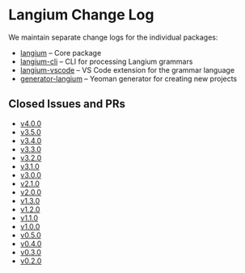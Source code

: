 # Langium Change Log

We maintain separate change logs for the individual packages:

* [langium](./packages/langium/CHANGELOG.md) &ndash; Core package
* [langium-cli](./packages/langium-cli/CHANGELOG.md) &ndash; CLI for processing Langium grammars
* [langium-vscode](./packages/langium-vscode/CHANGELOG.md) &ndash; VS Code extension for the grammar language
* [generator-langium](./packages/generator-langium/CHANGELOG.md) &ndash; Yeoman generator for creating new projects

## Closed Issues and PRs

* [v4.0.0](https://github.com/eclipse-langium/langium/milestone/15?closed=1)
* [v3.5.0](https://github.com/eclipse-langium/langium/milestone/17?closed=1)
* [v3.4.0](https://github.com/eclipse-langium/langium/milestone/16?closed=1)
* [v3.3.0](https://github.com/eclipse-langium/langium/milestone/14?closed=1)
* [v3.2.0](https://github.com/eclipse-langium/langium/milestone/13?closed=1)
* [v3.1.0](https://github.com/eclipse-langium/langium/milestone/12?closed=1)
* [v3.0.0](https://github.com/eclipse-langium/langium/milestone/11?closed=1)
* [v2.1.0](https://github.com/eclipse-langium/langium/milestone/10?closed=1)
* [v2.0.0](https://github.com/eclipse-langium/langium/milestone/9?closed=1)
* [v1.3.0](https://github.com/eclipse-langium/langium/milestone/7?closed=1)
* [v1.2.0](https://github.com/eclipse-langium/langium/milestone/8?closed=1)
* [v1.1.0](https://github.com/eclipse-langium/langium/milestone/6?closed=1)
* [v1.0.0](https://github.com/eclipse-langium/langium/milestone/5?closed=1)
* [v0.5.0](https://github.com/eclipse-langium/langium/milestone/4?closed=1)
* [v0.4.0](https://github.com/eclipse-langium/langium/milestone/3?closed=1)
* [v0.3.0](https://github.com/eclipse-langium/langium/milestone/2?closed=1)
* [v0.2.0](https://github.com/eclipse-langium/langium/milestone/1?closed=1)
